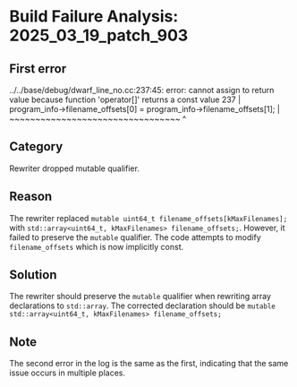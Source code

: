# Build Failure Analysis: 2025_03_19_patch_903

## First error

../../base/debug/dwarf_line_no.cc:237:45: error: cannot assign to return value because function 'operator[]' returns a const value
237 |           program_info->filename_offsets[0] = program_info->filename_offsets[1];
    |           ~~~~~~~~~~~~~~~~~~~~~~~~~~~~~~~~~ ^

## Category
Rewriter dropped mutable qualifier.

## Reason
The rewriter replaced `mutable uint64_t filename_offsets[kMaxFilenames];` with `std::array<uint64_t, kMaxFilenames> filename_offsets;`. However, it failed to preserve the `mutable` qualifier. The code attempts to modify `filename_offsets` which is now implicitly const.

## Solution
The rewriter should preserve the `mutable` qualifier when rewriting array declarations to `std::array`. The corrected declaration should be `mutable std::array<uint64_t, kMaxFilenames> filename_offsets;`

## Note
The second error in the log is the same as the first, indicating that the same issue occurs in multiple places.